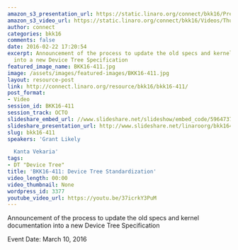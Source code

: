 ```yaml
---
amazon_s3_presentation_url: https://static.linaro.org/connect/bkk16/Presentations/Thursday/BKK16-411.pdf
amazon_s3_video_url: https://static.linaro.org/connect/bkk16/Videos/Thursday/BKK16-411%20Device%20Tree%20Standardization.mp4
author: connect
categories: bkk16
comments: false
date: 2016-02-22 17:20:54
excerpt: Announcement of the process to update the old specs and kernel documentation
  into a new Device Tree Specification
featured_image_name: BKK16-411.jpg
image: /assets/images/featured-images/BKK16-411.jpg
layout: resource-post
link: http://connect.linaro.org/resource/bkk16/bkk16-411/
post_format:
- Video
session_id: BKK16-411
session_track: OCTO
slideshare_embed_url: //www.slideshare.net/slideshow/embed_code/59647377
slideshare_presentation_url: http://www.slideshare.net/linaroorg/bkk16411-devicetree-specification
slug: bkk16-411
speakers: 'Grant Likely

  Kanta Vekaria'
tags:
- DT "Device Tree"
title: 'BKK16-411: Device Tree Standardization'
video_length: 00:00
video_thumbnail: None
wordpress_id: 3377
youtube_video_url: https://youtu.be/37icrkY3PuM
---
```


Announcement of the process to update the old specs and kernel documentation into a new Device Tree Specification

Event Date: March 10, 2016
